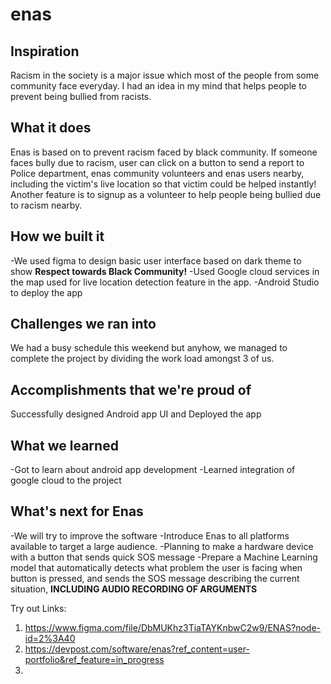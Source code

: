 # enas
## Inspiration
Racism in the society is a major issue which most of the people from some community face everyday. I had an idea in my mind that helps people to prevent being bullied from racists.

## What it does
Enas is based on to prevent racism faced by black community. If someone faces bully due to racism, user can click on a button to send a report to Police department, enas community volunteers and enas users nearby, including the victim's live location so that victim could be helped instantly! Another feature is to signup as a volunteer to help people being bullied due to racism nearby.

## How we built it
-We used figma to design basic user interface based on dark theme to show **Respect towards Black Community!**
-Used Google cloud services in the map used for live location detection feature in the app.
-Android Studio to deploy the app

## Challenges we ran into
We had a busy schedule this weekend but anyhow, we managed to complete the project by dividing the work load amongst 3 of us.

## Accomplishments that we're proud of
Successfully designed Android app UI and Deployed the app

## What we learned
-Got to learn about android app development
-Learned integration of google cloud to the project

## What's next for Enas
-We will try to improve the software
-Introduce Enas to all platforms available to target a large audience.
-Planning to make a hardware device with a button that sends quick SOS message
-Prepare a Machine Learning model that automatically detects what problem the user is facing when button is pressed, and sends the SOS message describing the current situation, **INCLUDING AUDIO RECORDING OF ARGUMENTS**

Try out Links:
1. https://www.figma.com/file/DbMUKhz3TiaTAYKnbwC2w9/ENAS?node-id=2%3A40
2. https://devpost.com/software/enas?ref_content=user-portfolio&ref_feature=in_progress
3.
